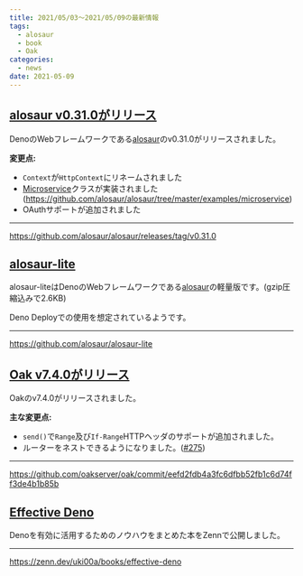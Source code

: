 ```yaml
---
title: 2021/05/03〜2021/05/09の最新情報
tags:
  - alosaur
  - book
  - Oak
categories:
  - news
date: 2021-05-09
---
```


## [alosaur v0.31.0がリリース](https://github.com/alosaur/alosaur/releases/tag/v0.31.0)

DenoのWebフレームワークである[alosaur](https://github.com/alosaur/alosaur)のv0.31.0がリリースされました。

**変更点:**

* `Context`が`HttpContext`にリネームされました
* [Microservice](https://github.com/alosaur/alosaur/tree/master/examples/microservice)クラスが実装されました (https://github.com/alosaur/alosaur/tree/master/examples/microservice)
* OAuthサポートが追加されました

---

https://github.com/alosaur/alosaur/releases/tag/v0.31.0

## [alosaur-lite](https://github.com/alosaur/alosaur-lite)

alosaur-liteはDenoのWebフレームワークである[alosaur](https://github.com/alosaur/alosaur)の軽量版です。(gzip圧縮込みで2.6KB)

Deno Deployでの使用を想定されているようです。

---

https://github.com/alosaur/alosaur-lite

## [Oak v7.4.0がリリース](https://github.com/oakserver/oak/releases/tag/v7.4.0)

Oakのv7.4.0がリリースされました。

**主な変更点:**

* `send()`で`Range`及び`If-Range`HTTPヘッダのサポートが追加されました。
* ルーターをネストできるようになりました。([#275](https://github.com/oakserver/oak/pull/275))

---

https://github.com/oakserver/oak/commit/eefd2fdb4a3fc6dfbb52fb1c6d74ff3de4b1b85b

## [Effective Deno](https://zenn.dev/uki00a/books/effective-deno)

Denoを有効に活用するためのノウハウをまとめた本をZennで公開しました。

---

https://zenn.dev/uki00a/books/effective-deno
